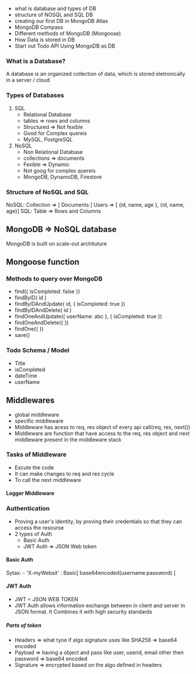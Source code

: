 - what is database and types of DB
- structure of NOSQL and SQL DB
- creating our first DB in MongoDB Atlas
- MongoDB Compass 
- Different methods of MongoDB (Mongoose)
- How Data is stored in DB
- Start out Todo API Using MongoDB as DB


### What is a Database?
A database is an organized collection of data, which is stored eletronically in a server / cloud

### Types of Databases
1. SQL
    - Relational Database
    - tables => rows and columns
    - Structured => Not fexible 
    - Good for Complex quereis
    - MySQL, PostgreSQL
2. NoSQL
    - Non Relational Database
    - collections => documents 
    - Fexible => Dynamic
    - Not goog for complex quereis
    - MongoDB, DynamoDB, Firestore

### Structure of NoSQL and SQL 

NoSQL: Collection => [ Documents ]
        Users => [ {id, name, age }, {id, name, age}]
SQL: Table => Rows and Columns


## MongoDB => NoSQL database
MongoDB is built on scale-out archituture


## Mongoose function

### Methods to query over MongoDB

- find({ isCompleted: false })  
- findByID( id )
- findByIDAndUpdate( id, { isCompleted: true })
- findByIDAndDelete( id )
- findOneAndUpdate({ userName: abc }, { isCompleted: true })
- findOneAndDelete({ })
- findOne({ })
- save()

### Todo Schema / Model
- Title
- isCompleted
- dateTime
- userName

## Middlewares
- global middleware
- specific middleware
- Middleware has acess to req, res object of every api call(req, res, next())
- Middleware are function that have access to the req, res object and next middleware present in the middleware stack

### Tasks of Middleware
- Excute the code
- It can make changes to req and res cycle
- To call the next middleware

#### Logger Middleware


### Authentication
- Proving a user's identity, by proving their credentials so that they can access the resourse 
- 2 types of Auth
    - Basic Auth
    - JWT Auth => JSON Web token 

#### Basic Auth

Sytax: - 'X-myWebsit' : Basic[ base64encoded(username:password) ]

#### JWT Auth
- JWT = JSON WEB TOKEN
- JWT Auth allows information exchange between in client and server in JSON format. It Combines it with high security standards

##### Parts of token
- Headers => what tyoe if algo signature uses like SHA256 => base64 encoded
- Payload => having a object and pass like user, userid, email other then password => base64 encoded
- Signature => encrypted based on the algo defined in headers 